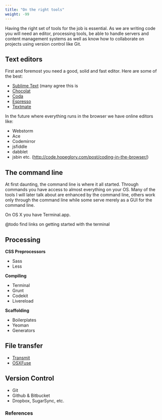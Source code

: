 ```yaml
---
title: "On the right tools"
weight: -99
---
```


Having the right set of tools for the job is essential. As we are writing code you will need an editor, processing tools, be able to handle servers and content management systems as well as know how to collaborate on projects using version control like Git.

## Text editors

First and foremost you need a good, solid and fast editor. Here are some of the best:

- [Sublime Text](http://www.sublimetext.com/) (many agree this is
- [Chocolat](http://chocolatapp.com/)
- [Coda](http://panic.com/coda/)
- [Espresso](http://macrabbit.com/espresso/)
- [Textmate](http://macromates.com/)

In the future where everything runs in the browser we have online editors like:

- Webstorm
- Ace
- Codemirror
- jsfiddle
- dabblet
- jsbin etc. (http://code.hopeglory.com/post/coding-in-the-browser/)

## The command line

At first daunting, the command line is where it all started. Through commands you have access to almost everything on your OS. Many of the tools I will later talk about are enhanced by the command line, others work only through the command line while some serve merely as a GUI for the command line.

On OS X you have Terminal.app.

@todo find links on getting started with the terminal

## Processing

**CSS Preprocessors**

* Sass
* Less

**Compiling**

* Terminal
* Grunt
* Codekit
* Livereload

**Scaffolding**

* Boilerplates
* Yeoman
* Generators

## File transfer
- [Transmit](http://panic.com/transmit/)
- [OSXFuse](http://osxfuse.github.com/)

## Version Control
- Git
- Github & Bitbucket
- Dropbox, SugarSync, etc.

### References
